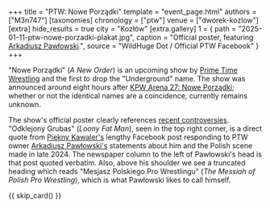 +++
title = "PTW: Nowe Porządki"
template = "event_page.html"
authors = ["M3n747"]
[taxonomies]
chronology = ["ptw"]
venue = ["dworek-kozlow"]
[extra]
hide_results = true
city = "Kozłów"
[extra.gallery]
1 = { path = "2025-01-11-ptw-nowe-porzadki-plakat.jpg", caption = "Official poster, featuring [Arkadiusz Pawłowski](@/w/pan-pawlowski.md).", source = "WildHuge Dot / Official PTW Facebook" }
+++

"Nowe Porządki" (_A New Order_) is an upcoming show by [Prime Time Wrestling](@/o/ptw.md) and the first to drop the "Underground" name. The show was announced around eight hours after [KPW Arena 27: Nowe Porządki](@/e/kpw/2025-01-24-kpw-arena-27.md); whether or not the identical names are a coincidence, currently remains unknown.

The show's official poster clearly references [recent controversies](@/o/ptw.md#polish-wrestling-scene). "Odklejony Grubas" (_Loony Fat Man_), seen in the top right corner, is a direct quote from [Piękny Kawaler's](@/w/piekny-kawaler.md) lengthy Facebook post responding to PTW owner [Arkadiusz Pawłowski's](@/w/pan-pawlowski.md) statements about him and the Polish scene made in late 2024.
The newspaper column to the left of Pawłowski's head is that post quoted verbatim. Also, above his shoulder we see a truncated heading which reads "Mesjasz Polskiego Pro Wrestlingu" (_The Messiah of Polish Pro Wrestling_), which is what Pawłowski likes to call himself.

{{ skip_card() }}
